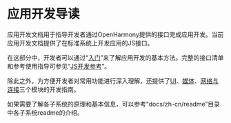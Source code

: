 # 应用开发导读<a name="ZH-CN_TOPIC_0000001162242674"></a>

应用开发文档用于指导开发者通过OpenHarmony提供的接口完成应用开发。当前应用开发文档提供了在标准系统上开发应用的JS接口。

在这部分中，开发者可以通过“[入门](https://gitee.com/openharmony/docs/blob/5b6b26c33680dd1162a4df35c896e5ddefcb55b3/zh-cn/application-dev/quick-start/Readme-CN.md)”来了解应用开发的基本方法。完整的接口清单和参考使用指导可参见“[JS开发参考](https://gitee.com/openharmony/docs/blob/5b6b26c33680dd1162a4df35c896e5ddefcb55b3/zh-cn/application-dev/js-reference/Readme-CN.md)”。

除此之外，为方便开发者对常用功能进行深入理解，还提供了[UI](https://gitee.com/openharmony/docs/blob/5b6b26c33680dd1162a4df35c896e5ddefcb55b3/zh-cn/application-dev/ui/Readme-CN.md)、[媒体](https://gitee.com/openharmony/docs/blob/5b6b26c33680dd1162a4df35c896e5ddefcb55b3/zh-cn/application-dev/media/Readme-CN.md)、[网络与连接](https://gitee.com/openharmony/docs/blob/5b6b26c33680dd1162a4df35c896e5ddefcb55b3/zh-cn/application-dev/connectivity/Readme-CN.md)三个模块的开发指南。

如果需要了解各子系统的原理和基本信息，可以参考“docs/zh-cn/readme”目录中各子系统readme的介绍。

